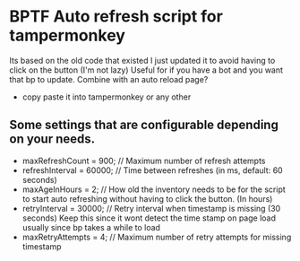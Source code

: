 # BPTF Auto refresh script for tampermonkey

Its based on the old code that existed I just updated it to avoid having to click on the button (I'm not lazy)
Useful for if you have a bot and you want that bp to update. Combine with an auto reload page? 

* copy paste it into tampermonkey or any other

## Some settings that are configurable depending on your needs. 
* maxRefreshCount = 900; // Maximum number of refresh attempts
* refreshInterval = 60000; // Time between refreshes (in ms, default: 60 seconds)
* maxAgeInHours = 2; // How old the inventory needs to be for the script to start auto refreshing without having to click the button. (In hours)
* retryInterval = 30000; // Retry interval when timestamp is missing (30 seconds) Keep this since it wont detect the time stamp on page load usually since bp takes a while to load
* maxRetryAttempts = 4; // Maximum number of retry attempts for missing timestamp